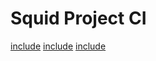 # Squid Project CI

[include](File:coverity/README.md)
[include](File:maintenance/README.md)
[include](File:release/README.md)
